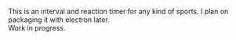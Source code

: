 This is an interval and reaction timer for any kind of sports. I plan on packaging it with electron later.<br>
Work in progress.